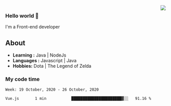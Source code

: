 <img align='right' src="https://github-readme-stats.vercel.app/api?username=jumodada&show_icons=true&theme=vue">

### Hello world 👋

I'm a Front-end developer 
    
## About
-  **Learning :** Java | NodeJs
-  **Languages :** Javascript | Java
-  **Hobbies:** Dota | The Legend of Zelda

### My code time

<!--START_SECTION:waka-->
```text
Week: 19 October, 2020 - 26 October, 2020

Vue.js       1 min           ██████████████████████▓░░   91.16 % 
```
<!--END_SECTION:waka-->
